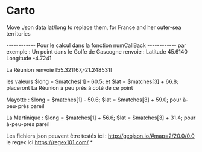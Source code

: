 # Carto
Move Json data lat/long to replace them,  for France and her outer-sea territories


------------ Pour le calcul dans la fonction numCallBack ------------
  par exemple :
  Un point dans le Golfe de Gascogne renvoie :
  Latitude	45.6140
  Longitude	-4.7241

  La Réunion renvoie
  [55.321167,-21.248531]

  les valeurs
  $long = $matches[1] - 60.5;
  et
  $lat = $matches[3] + 66.8;
  placeront La Réunion à peu près à coté de ce point

  Mayotte :
  $long = $matches[1] - 50.6;
  $lat = $matches[3] + 59.0;
  pour à-peu-près pareil


  La Martinique :
  $long = $matches[1] + 56.6;
  $lat = $matches[3] + 31.4;
  pour à-peu-près pareil

  Les fichiers json peuvent être testés ici :
  http://geojson.io/#map=2/20.0/0.0
  le regex ici
  https://regex101.com/
*
